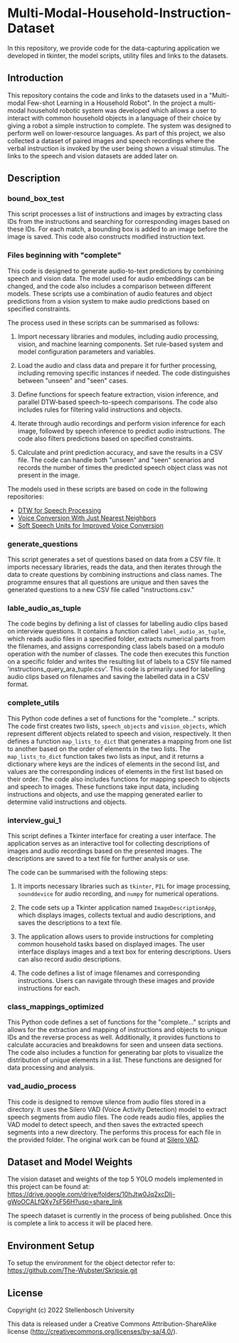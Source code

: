 # Multi-Modal-Household-Instruction-Dataset
In this repository, we provide code for the data-capturing application we developed in tkinter, the model scripts, utility files and links to the datasets.

## Introduction
This repository contains the code and links to the datasets used in a "Multi-modal Few-shot Learning in a Household Robot". In the project a multi-modal household robotic system was developed which allows a user to interact with common household objects in a language of their choice by giving a robot a simple instruction to complete. The system was designed to perform well on lower-resource languages. As part of this project, we also collected a dataset of paired images and speech recordings where the verbal instruction is invoked by the user being shown a visual stimulus. The links to the speech and vision datasets are added later on. 

## Description
### bound_box_test
This script processes a list of instructions and images by extracting class IDs from the instructions and searching for corresponding images based on these IDs. For each match, a bounding box is added to an image before the image is saved. This code also constructs modified instruction text.

### Files beginning with "complete"
This code is designed to generate audio-to-text predictions by combining speech and vision data. The model used for audio embeddings can be changed, and the code also includes a comparison between different models. These scripts use a combination of audio features and object predictions from a vision system to make audio predictions based on specified constraints.

The process used in these scripts can be summarised as follows: 
1. Import necessary libraries and modules, including audio processing, vision, and machine learning components. Set rule-based system and model configuration parameters and variables.

2. Load the audio and class data and prepare it for further processing, including removing specific instances if needed. The code distinguishes between "unseen" and "seen" cases.

3. Define functions for speech feature extraction, vision inference, and parallel DTW-based speech-to-speech comparisons. The code also includes rules for filtering valid instructions and objects.

4. Iterate through audio recordings and perform vision inference for each image, followed by speech inference to predict audio instructions. The code also filters predictions based on specified constraints.

5. Calculate and print prediction accuracy, and save the results in a CSV file. The code can handle both "unseen" and "seen" scenarios and records the number of times the predicted speech object class was not present in the image.

The models used in these scripts are based on code in the following repositories:
- [DTW for Speech Processing](https://github.com/kamperh/speech_dtw.git "DTW for Speech Processing")
- [Voice Conversion With Just Nearest Neighbors](https://github.com/bshall/knn-vc.git "Voice Conversion With Just Nearest Neighbors")
- [Soft Speech Units for Improved Voice Conversion](https://github.com/bshall/soft-vc.git "Soft Speech Units for Improved Voice Conversion")

### generate_questions
This script generates a set of questions based on data from a CSV file. It imports necessary libraries, reads the data, and then iterates through the data to create questions by combining instructions and class names. The programme ensures that all questions are unique and then saves the generated questions to a new CSV file called "instructions.csv."

### lable_audio_as_tuple
The code begins by defining a list of classes for labelling audio clips based on interview questions. It contains a function called `label_audio_as_tuple`, which reads audio files in a specified folder, extracts numerical parts from the filenames, and assigns corresponding class labels based on a modulo operation with the number of classes. The code then executes this function on a specific folder and writes the resulting list of labels to a CSV file named 'instructions_query_ara_tuple.csv'. This code is primarily used for labelling audio clips based on filenames and saving the labelled data in a CSV format.

### complete_utils
This Python code defines a set of functions for the "complete..." scripts. The code first creates two lists, `speech_objects` and `vision_objects`, which represent different objects related to speech and vision, respectively. It then defines a function `map_lists_to_dict` that generates a mapping from one list to another based on the order of elements in the two lists. The `map_lists_to_dict` function takes two lists as input, and it returns a dictionary where keys are the indices of elements in the second list, and values are the corresponding indices of elements in the first list based on their order. The code also includes functions for mapping speech to objects and speech to images. These functions take input data, including instructions and objects, and use the mapping generated earlier to determine valid instructions and objects.

### interview_gui_1
This script defines a Tkinter interface for creating a user interface. The application serves as an interactive tool for collecting descriptions of images and audio recordings based on the presented images. The descriptions are saved to a text file for further analysis or use.

The code can be summarised with the following steps:
1. It imports necessary libraries such as `tkinter`, `PIL` for image processing, `sounddevice` for audio recording, and `numpy` for numerical operations.

2. The code sets up a Tkinter application named `ImageDescriptionApp`, which displays images, collects textual and audio descriptions, and saves the descriptions to a text file.

3. The application allows users to provide instructions for completing common household tasks based on displayed images. The user interface displays images and a text box for entering descriptions. Users can also record audio descriptions.

4. The code defines a list of image filenames and corresponding instructions. Users can navigate through these images and provide instructions for each.

   
### class_mappings_optimized
This Python code defines a set of functions for the "complete..." scripts and allows for the extraction and mapping of instructions and objects to unique IDs and the reverse process as well. Additionally, it provides functions to calculate accuracies and breakdowns for seen and unseen data sections. The code also includes a function for generating bar plots to visualize the distribution of unique elements in a list. These functions are designed for data processing and analysis.

### vad_audio_process
This code is designed to remove silence from audio files stored in a directory. It uses the Silero VAD (Voice Activity Detection) model to extract speech segments from audio files. The code reads audio files, applies the VAD model to detect speech, and then saves the extracted speech segments into a new directory. The performs this process for each file in the provided folder. The original work can be found at [Silero VAD](https://github.com/snakers4/silero-vad.git "Silero VAD").

## Dataset and Model Weights
The vision dataset and weights of the top 5 YOLO models implemented in this project can be found at: https://drive.google.com/drive/folders/10hJtw0Jq2xcDIj-gWoOCALfQXy7sF56H?usp=share_link

The speech dataset is currently in the process of being published. Once this is complete a link to access it will be placed here.

## Environment Setup
To setup the environment for the object detector refer to: https://github.com/The-Wubster/Skripsie.git

## License

Copyright (c) 2022 Stellenbosch University

This data is released under a Creative Commons Attribution-ShareAlike 
license
(<http://creativecommons.org/licenses/by-sa/4.0/>).
